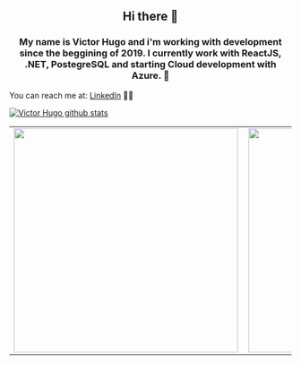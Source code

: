 ### <h2 align="center"> Hi there 👋 </h2>

<h3 align="center">My name is Victor Hugo and i'm working with development since the beggining of 2019. 
I currently work with ReactJS, .NET, PostegreSQL and starting Cloud development with Azure. 🚀</h3>

You can reach me at: [LinkedIn](https://www.linkedin.com/in/victor-hugo-ferreira-915788169/) 👨💼

[![Victor Hugo github stats](https://github-readme-stats.vercel.app/api?username=frakneable&count_private=true&show_icons=true&theme=vue)](https://github.com/frakneable/github-readme-stats)

<center>
<table>
  <tr>
      <td><img width="400px" align="left" src="https://github-readme-stats.vercel.app/api/top-langs/?username=frakneable&hide=html&layout=compact&theme=vue" /></td>
      <td><img width="400px" align="left" src="https://github-readme-stats.vercel.app/api?username=frakneable&count_private=true&show_icons=true&theme=vue" /></td>
  </tr>  
</table>
</center>
